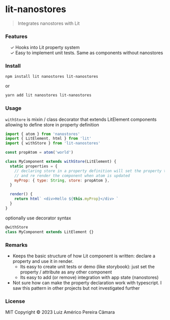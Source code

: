 # lit-nanostores

> Integrates nanostores with Lit

### Features

&nbsp; &nbsp; ✓ Hooks into Lit property system<br>
&nbsp; &nbsp; ✓ Easy to implement unit tests. Same as components without nanostores<br>

### Install

```sh
npm install lit nanostores lit-nanostores
```

or

```sh
yarn add lit nanostores lit-nanostores
```

### Usage

`withStore` is mixin / class decorator that extends LitElement components allowing to define store in property definition

```javascript
import { atom } from 'nanostores'
import { LitElement, html } from 'lit'
import { withStore } from 'lit-nanostores'

const propAtom = atom('world')

class MyComponent extends withStore(LitElement) {
  static properties = {
    // declaring store in a property definition will set the property to the atom value
    // and re render the component when atom is updated
    myProp: { type: String, store: propAtom },
  }

  render() {
    return html` <div>Hello ${this.myProp}</div> `
  }
}
```

optionally use decorator syntax

```javascript
@withStore
class MyComponent extends LitElement {}
```

### Remarks

- Keeps the basic structure of how Lit component is written: declare a property and use it in render.
  - Its easy to create unit tests or demo (like storybook): just set the property / attribute as any other component
  - Its easy to add (or remove) integration with app state (nanostores)
- Not sure how can make the property declaration work with typescript. I saw this pattern in other projects but not investigated further

### License

MIT
Copyright © 2023 Luiz Américo Pereira Câmara
